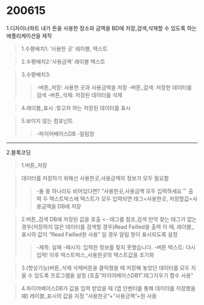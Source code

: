 # 200615
1.디자이너파트
내가 돈을 사용한 장소와 금액을 BD에 저장,검색,삭제할 수 있도록 하는애플리케이션을 제작


>1.수평배치1: ‘사용한 곳’ 레이블, 텍스트

>2.수평배치2:’사용금액’ 레이블 텍스트

>3.수평배치3:
>>-버튼_저장: 사용한 곳과 사용금액을 저장
>>-버튼_검색: 저장한 데이터를 검색
>>-버튼_삭제: 저장된 데이터를 삭제

>4.레이블_표시
>:찾고자 하는 저장된 데이터를 표시

>5.보이지 않는 컴포넌트
>>-파이어베이스DB
>>-알림창
---------------------------------------
2.블록코딩

>1.버튼_저장

>데이터를 저장하기 위해선 사용한곳,사용금액의 정보가 모두 필요함
>>-둘 중 하나라도 비어있다면?
>>“사용한곳,사용금액 모두 입력하세요＂ 출력
>>두 텍스트박스에 텍스트가 모두 입력되면
>>태그=사용한곳, 저장할값=사용금액을
>DB에 저장

>2.버튼_검색
>DB에 저장된 값을 호출 <- 태그를 참조,검색
>만약 찾는 태그가 없는 경우(저장하지 않은
>데이터를 검색할 경우)Read Failled을 출력
>이 때, 레이블_표시의 값이 “Read Failled원 사용”
>일 경우 알림 창이 표시되도록 설정
>>-제목: 실패
>>-메시지: 입력한 정보를 찾지 못했습니다.
>>-버튼 텍스트: 다시 입력!
>이후 텍스트박스_사용한곳의 텍스트값을 초기화

>3.(향상기능)버튼_삭제
>삭제버튼을 클릭했을 때 저장해 놓았던 데이터를 모두
>지울 수 있도록 프로그램을 설정
>(호출”파이어베이스DB1”.태그지우기 함수 사용”

>4.파이어베이스DB가 값을 입력 받았을 때
>(앱 인벤터를 통해 데이터를 저장했을 떄)
>레이블_표시의 값을 지정
>”사용한곳”+”사용금액”+원 사용
